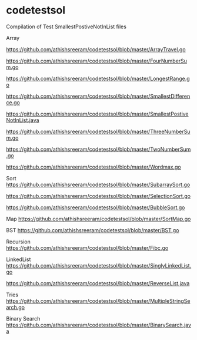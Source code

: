# codetestsol
Compilation of Test SmallestPostiveNotInList files

Array

https://github.com/athishsreeram/codetestsol/blob/master/ArrayTravel.go

https://github.com/athishsreeram/codetestsol/blob/master/FourNumberSum.go

https://github.com/athishsreeram/codetestsol/blob/master/LongestRange.go

https://github.com/athishsreeram/codetestsol/blob/master/SmallestDifference.go

https://github.com/athishsreeram/codetestsol/blob/master/SmallestPostiveNotInList.java

https://github.com/athishsreeram/codetestsol/blob/master/ThreeNumberSum.go

https://github.com/athishsreeram/codetestsol/blob/master/TwoNumberSum.go

https://github.com/athishsreeram/codetestsol/blob/master/Wordmax.go

Sort
https://github.com/athishsreeram/codetestsol/blob/master/SubarraySort.go

https://github.com/athishsreeram/codetestsol/blob/master/SelectionSort.go

https://github.com/athishsreeram/codetestsol/blob/master/BubbleSort.go

Map
https://github.com/athishsreeram/codetestsol/blob/master/SortMap.go


BST
https://github.com/athishsreeram/codetestsol/blob/master/BST.go


Recursion
https://github.com/athishsreeram/codetestsol/blob/master/Fibc.go

LinkedList
https://github.com/athishsreeram/codetestsol/blob/master/SinglyLinkedList.go

https://github.com/athishsreeram/codetestsol/blob/master/ReverseList.java

Tries
https://github.com/athishsreeram/codetestsol/blob/master/MultipleStringSearch.go

Binary Search
https://github.com/athishsreeram/codetestsol/blob/master/BinarySearch.java
